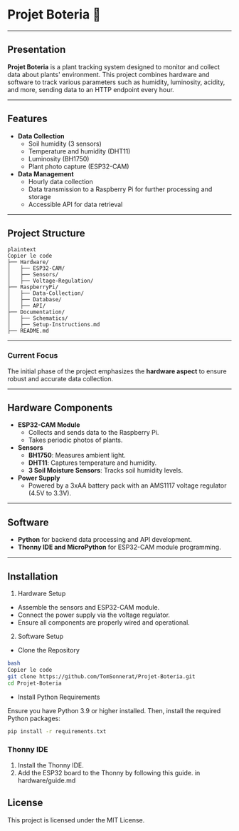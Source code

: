 # Projet Boteria 🌱

---

## Presentation

**Projet Boteria** is a plant tracking system designed to monitor and collect data about plants' environment. This project combines hardware and software to track various parameters such as humidity, luminosity, acidity, and more, sending data to an HTTP endpoint every hour.

---

## Features

- **Data Collection**
    - Soil humidity (3 sensors)
    - Temperature and humidity (DHT11)
    - Luminosity (BH1750)
    - Plant photo capture (ESP32-CAM)
- **Data Management**
    - Hourly data collection
    - Data transmission to a Raspberry Pi for further processing and storage
    - Accessible API for data retrieval

---

## Project Structure

```
plaintext
Copier le code
├── Hardware/
│   ├── ESP32-CAM/
│   ├── Sensors/
│   ├── Voltage-Regulation/
├── RaspberryPi/
│   ├── Data-Collection/
│   ├── Database/
│   ├── API/
├── Documentation/
│   ├── Schematics/
│   ├── Setup-Instructions.md
├── README.md
```

---

### Current Focus

The initial phase of the project emphasizes the **hardware aspect** to ensure robust and accurate data collection.

---

## Hardware Components

- **ESP32-CAM Module**
    - Collects and sends data to the Raspberry Pi.
    - Takes periodic photos of plants.
- **Sensors**
    - **BH1750**: Measures ambient light.
    - **DHT11**: Captures temperature and humidity.
    - **3 Soil Moisture Sensors**: Tracks soil humidity levels.
- **Power Supply**
    - Powered by a 3xAA battery pack with an AMS1117 voltage regulator (4.5V to 3.3V).

---

## Software

- **Python** for backend data processing and API development.
- **Thonny IDE and MicroPython** for ESP32-CAM module programming.

---

## Installation

1. Hardware Setup

- Assemble the sensors and ESP32-CAM module.
- Connect the power supply via the voltage regulator.
- Ensure all components are properly wired and operational.

2. Software Setup

- Clone the Repository

```bash
bash
Copier le code
git clone https://github.com/TomSonnerat/Projet-Boteria.git
cd Projet-Boteria

```

- Install Python Requirements

Ensure you have Python 3.9 or higher installed. Then, install the required Python packages:

```bash
pip install -r requirements.txt
```

### Thonny IDE

1. Install the Thonny IDE.
2. Add the ESP32 board to the Thonny by following this guide. in hardware/guide.md

## License

This project is licensed under the MIT License.